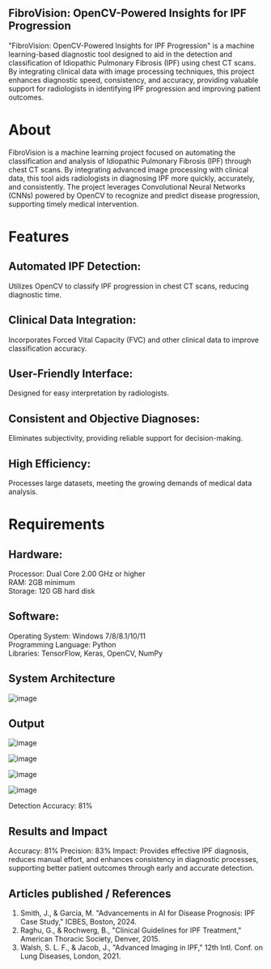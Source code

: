 ## FibroVision: OpenCV-Powered Insights for IPF Progression

"FibroVision: OpenCV-Powered Insights for IPF Progression" is a machine learning-based diagnostic tool designed to aid in the detection and classification of Idiopathic Pulmonary Fibrosis (IPF) using chest CT scans. By integrating clinical data with image processing techniques, this project enhances diagnostic speed, consistency, and accuracy, providing valuable support for radiologists in identifying IPF progression and improving patient outcomes.

# About
FibroVision is a machine learning project focused on automating the classification and analysis of Idiopathic Pulmonary Fibrosis (IPF) through chest CT scans. By integrating advanced image processing with clinical data, this tool aids radiologists in diagnosing IPF more quickly, accurately, and consistently. The project leverages Convolutional Neural Networks (CNNs) powered by OpenCV to recognize and predict disease progression, supporting timely medical intervention.

# Features
## Automated IPF Detection:
Utilizes OpenCV to classify IPF progression in chest CT scans, reducing diagnostic time.
## Clinical Data Integration: 
Incorporates Forced Vital Capacity (FVC) and other clinical data to improve classification accuracy.
## User-Friendly Interface:
Designed for easy interpretation by radiologists.
## Consistent and Objective Diagnoses: 
Eliminates subjectivity, providing reliable support for decision-making.
## High Efficiency: 
Processes large datasets, meeting the growing demands of medical data analysis.

# Requirements
## Hardware:
Processor: Dual Core 2.00 GHz or higher
<br>
RAM: 2GB minimum
<br>
Storage: 120 GB hard disk
<br>
## Software:
Operating System: Windows 7/8/8.1/10/11
<br>
Programming Language: Python
<br>
Libraries: TensorFlow, Keras, OpenCV, NumPy
<br>

## System Architecture

![image](https://github.com/user-attachments/assets/c6ba244c-d60d-4bad-94e1-ad334dc0d934)

## Output

![image](https://github.com/user-attachments/assets/81c160ba-f0cf-4c4a-8fa7-38223012f39b)

![image](https://github.com/user-attachments/assets/9ac40c4b-d4df-4e8c-8362-1cebdde7df96)

![image](https://github.com/user-attachments/assets/9088c4cd-9131-43f8-9667-46815765219e)

![image](https://github.com/user-attachments/assets/4ee4ee1c-d926-4e5c-a0a3-0e2cbc64d11e)

Detection Accuracy: 81%


## Results and Impact
Accuracy: 81%
Precision: 83%
Impact: Provides effective IPF diagnosis, reduces manual effort, and enhances consistency in diagnostic processes, supporting better patient outcomes through early and accurate detection.

## Articles published / References
1. Smith, J., & Garcia, M. "Advancements in AI for Disease Prognosis: IPF Case Study," ICBES, Boston, 2024.
2. Raghu, G., & Rochwerg, B., "Clinical Guidelines for IPF Treatment," American Thoracic Society, Denver, 2015.
3. Walsh, S. L. F., & Jacob, J., "Advanced Imaging in IPF," 12th Intl. Conf. on Lung Diseases, London, 2021.




